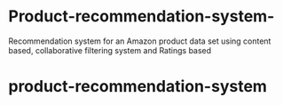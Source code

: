 # Product-recommendation-system-
Recommendation system for an Amazon product data set using content based, collaborative filtering system and Ratings based
# product-recommendation-system
